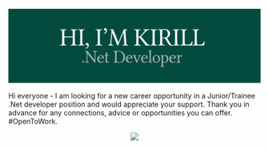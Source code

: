 ![](https://github.com/kirillbb/kirillbb/blob/dev/intod2.jpg?raw=true)

Hi everyone - I am looking for a new career opportunity in a Junior/Trainee .Net developer position and would appreciate your support. Thank you in advance for any connections, advice or opportunities you can offer. #OpenToWork. 

<p align="center">
  <a href="https://skillicons.dev">
    <img src="https://skillicons.dev/icons?i=cs,net,git,powershell,js,html,css,bootstrap,visualstudio,ps" />
  </a>
</p>
